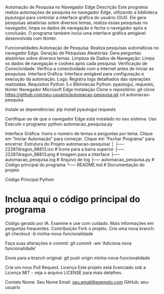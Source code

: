 Automação de Pesquisa no Navegador Edge
Descrição
Este programa realiza automações de pesquisa no navegador Edge, utilizando a biblioteca pyautogui para controlar a interface gráfica do usuário (GUI). Ele gera pesquisas aleatórias sobre diversos temas, realiza essas pesquisas no navegador, limpa os dados de navegação e fecha o navegador após a conclusão. O programa também inclui uma interface gráfica amigável desenvolvida com tkinter.

Funcionalidades
Automação de Pesquisa: Realiza pesquisas automáticas no navegador Edge.
Geração de Pesquisas Aleatórias: Gera perguntas aleatórias sobre diversos temas.
Limpeza de Dados de Navegação: Limpa os dados de navegação e cookies após cada pesquisa.
Verificação de Conectividade: Verifica a conectividade com a internet antes de iniciar as pesquisas.
Interface Gráfica: Interface amigável para configuração e execução da automação.
Logs: Registra logs detalhados das operações realizadas.
Requisitos
Python 3.x
Bibliotecas Python: pyautogui, requests, tkinter
Navegador Microsoft Edge
Instalação
Clone o repositório:
git clone https://github.com/seu-usuario/automacao-pesquisa.git
cd automacao-pesquisa

Instale as dependências:
pip install pyautogui requests

Certifique-se de que o navegador Edge está instalado no seu sistema.
Uso
Execute o programa:
python automacao_pesquisa.py

Interface Gráfica:
Insira o número de temas e perguntas por tema.
Clique em “Iniciar Automação” para começar.
Clique em “Fechar Programa” para encerrar.
Estrutura do Projeto
automacao-pesquisa/
│
├── 22287dragon_98813.ico          # Ícone para a barra superior
├── 22287dragon_98813.png          # Imagem para a interface
├── automacao_pesquisa.log         # Arquivo de log
├── automacao_pesquisa.py          # Código principal do programa
└── README.md                      # Documentação do projeto

Código Principal
Python

# Inclua aqui o código principal do programa
Código gerado por IA. Examine e use com cuidado. Mais informações em perguntas frequentes.
Contribuição
Fork o projeto.
Crie uma nova branch:
git checkout -b minha-nova-funcionalidade

Faça suas alterações e commit:
git commit -am 'Adiciona nova funcionalidade'

Envie para a branch original:
git push origin minha-nova-funcionalidade

Crie um novo Pull Request.
Licença
Este projeto está licenciado sob a Licença MIT - veja o arquivo LICENSE para mais detalhes.

Contato
Nome: Seu Nome
Email: seu.email@exemplo.com
GitHub: seu-usuario